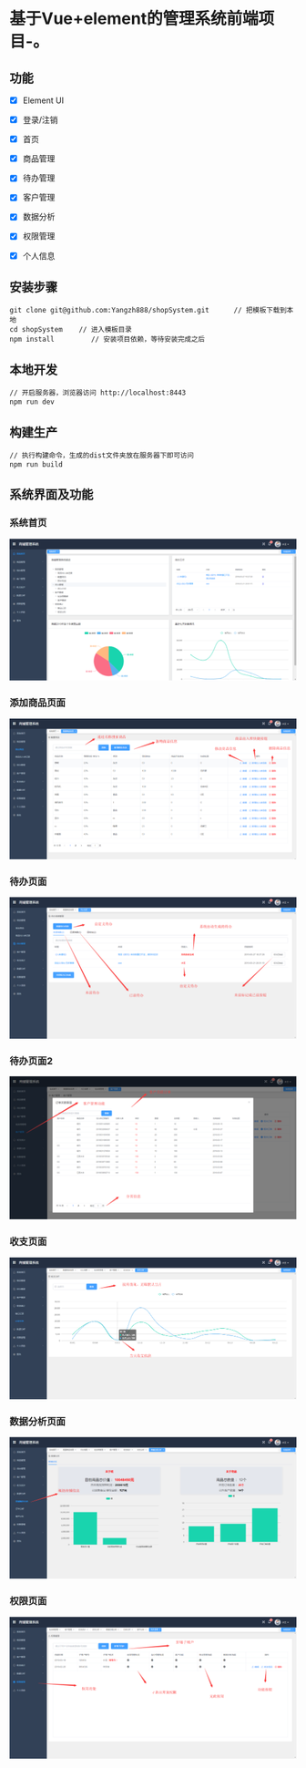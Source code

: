 # 基于Vue+element的管理系统前端项目-。

## 功能 ##
- [x] Element UI
- [x] 登录/注销
- [x] 首页
- [x] 商品管理
- [x] 待办管理
- [x] 客户管理
- [x] 数据分析
- [x] 权限管理
- [x] 个人信息




## 安装步骤 ##

	git clone git@github.com:Yangzh888/shopSystem.git      // 把模板下载到本地
	cd shopSystem    // 进入模板目录
	npm install         // 安装项目依赖，等待安装完成之后

## 本地开发 ##

	// 开启服务器，浏览器访问 http://localhost:8443
	npm run dev

## 构建生产 ##

	// 执行构建命令，生成的dist文件夹放在服务器下即可访问
	npm run build


## 系统界面及功能 ##

   ### 系统首页 ###
 ![Image text](https://github.com/Yangzh888/shopSystem/blob/master/readmeImg/index.png)
 ### 添加商品页面 ###
 ![Image text](https://github.com/Yangzh888/shopSystem/blob/master/readmeImg/addGoods.png)
 ### 待办页面 ###
 ![Image text](https://github.com/Yangzh888/shopSystem/blob/master/readmeImg/readyDo.png)
 ### 待办页面2 ###
 ![Image text](https://github.com/Yangzh888/shopSystem/blob/master/readmeImg/readyDo2.png)
 ### 收支页面 ###
 ![Image text](https://github.com/Yangzh888/shopSystem/blob/master/readmeImg/comeAndOut.png)
 ### 数据分析页面 ###
 ![Image text](https://github.com/Yangzh888/shopSystem/blob/master/readmeImg/analysis.png)
 ### 权限页面 ###
 ![Image text](https://github.com/Yangzh888/shopSystem/blob/master/readmeImg/permission.png)
